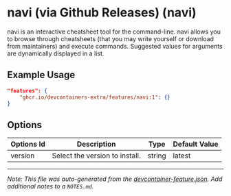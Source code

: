 
# navi (via Github Releases) (navi)

navi is an interactive cheatsheet tool for the command-line. navi allows you to browse through cheatsheets (that you may write yourself or download from maintainers) and execute commands. Suggested values for arguments are dynamically displayed in a list.

## Example Usage

```json
"features": {
    "ghcr.io/devcontainers-extra/features/navi:1": {}
}
```

## Options

| Options Id | Description | Type | Default Value |
|-----|-----|-----|-----|
| version | Select the version to install. | string | latest |



---

_Note: This file was auto-generated from the [devcontainer-feature.json](devcontainer-feature.json).  Add additional notes to a `NOTES.md`._
